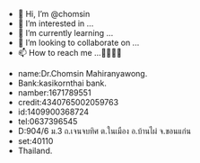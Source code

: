 - 👋 Hi, I’m @chomsin
- 👀 I’m interested in ...
- 🌱 I’m currently learning ...
- 💞️ I’m looking to collaborate on ...
- 📫 How to reach me ...🥰🥰🥰🥰

<!---
chomsin/chomsin is a ✨ special ✨ repository because its `README.md` (this file) appears on your GitHub profile.
You can click the Preview link to take a look at your changes.
--->

- name:Dr.Chomsin Mahiranyawong.
- Bank:kasikornthai bank.
- namber:1671789551
- credit:4340765002059763
- id:1409900368724
- tel:0637396545
- D:904/6 ม.3 ถ.เจนจบทิศ ต.ในเมือง อ.บ้านไผ่ จ.ขอนแก่น
- set:40110
- Thailand.
